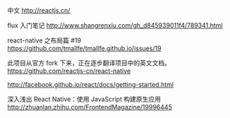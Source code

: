 
中文
http://reactjs.cn/

flux 入门笔记
http://www.shangrenxiu.com/gh_d845939011f4/789341.html

react-native 之布局篇 #19
https://github.com/tmallfe/tmallfe.github.io/issues/19

此项目从官方 fork 下来，正在逐步翻译项目中的英文文档。
https://github.com/reactjs-cn/react-native


http://facebook.github.io/react/docs/getting-started.html

深入浅出 React Native：使用 JavaScript 构建原生应用
http://zhuanlan.zhihu.com/FrontendMagazine/19996445

